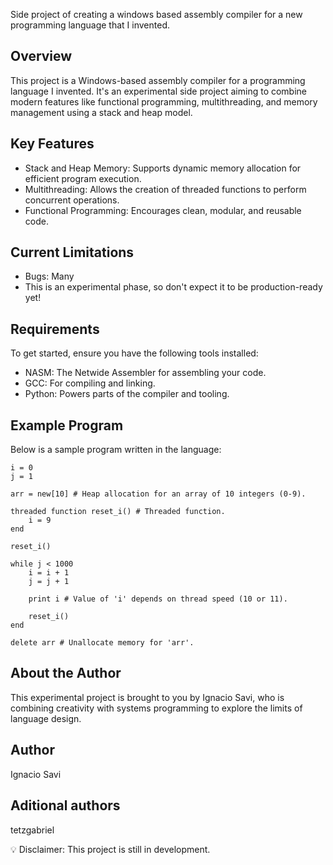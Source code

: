

Side project of creating a windows based assembly compiler for a new programming language that I invented.    

## Overview

This project is a Windows-based assembly compiler for a programming language I invented. It's an experimental side project aiming to combine modern features like functional programming, multithreading, and memory management using a stack and heap model.

## Key Features

- Stack and Heap Memory: Supports dynamic memory allocation for efficient program execution.
- Multithreading: Allows the creation of threaded functions to perform concurrent operations.
- Functional Programming: Encourages clean, modular, and reusable code.

## Current Limitations
- Bugs: Many 
- This is an experimental phase, so don't expect it to be production-ready yet!

## Requirements
To get started, ensure you have the following tools installed:

- NASM: The Netwide Assembler for assembling your code.
- GCC: For compiling and linking.
- Python: Powers parts of the compiler and tooling.

## Example Program

Below is a sample program written in the language:

```
i = 0  
j = 1  

arr = new[10] # Heap allocation for an array of 10 integers (0-9).  

threaded function reset_i() # Threaded function.  
    i = 9  
end  

reset_i()  

while j < 1000  
    i = i + 1  
    j = j + 1  

    print i # Value of 'i' depends on thread speed (10 or 11).  

    reset_i()  
end  

delete arr # Unallocate memory for 'arr'.  
```

## About the Author

This experimental project is brought to you by Ignacio Savi, who is combining creativity with systems programming to explore the limits of language design.

## Author

Ignacio Savi


## Aditional authors 
tetzgabriel

💡 Disclaimer: This project is still in development.

